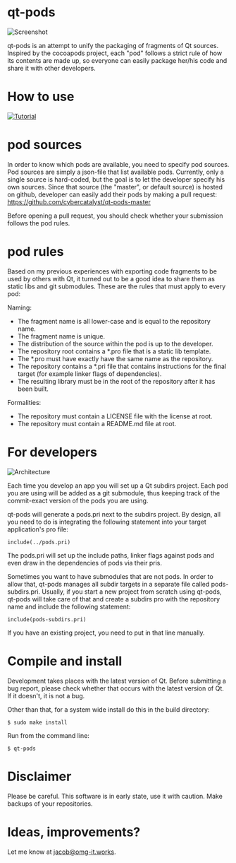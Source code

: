 # qt-pods

![Screenshot](https://github.com/cybercatalyst/qt-pods/blob/master/screenshot.png "Screenshot")

qt-pods is an attempt to unify the packaging of fragments of Qt sources.
Inspired by the cocoapods project, each "pod" follows a strict rule of how
its contents are made up, so everyone can easily package her/his code and share
it with other developers.

# How to use

[![Tutorial](http://img.youtube.com/vi/P-gA5g9ZP9I/0.jpg)](http://www.youtube.com/watch?v=P-gA5g9ZP9I)

# pod sources
In order to know which pods are available, you need to specify pod sources.
Pod sources are simply a json-file that list available pods. Currently, only a
single source is hard-coded, but the goal is to let the developer specify his
own sources. Since that source (the "master", or default source) is hosted on
github, developer can easily add their pods by making a pull request:
https://github.com/cybercatalyst/qt-pods-master

Before opening a pull request, you should check whether your submission follows
the pod rules.

# pod rules
Based on my previous experiences with exporting code fragments to be used by
others with Qt, it turned out to be a good idea to share them as static libs
and git submodules. These are the rules that must apply to every pod:

Naming:
* The fragment name is all lower-case and is equal to the repository name.
* The fragment name is unique.
* The distribution of the source within the pod is up to the developer.
* The repository root contains a *.pro file that is a static lib template.
* The *.pro must have exactly have the same name as the repository.
* The repository contains a *.pri file that contains instructions for the final target (for example linker flags of dependencies).
* The resulting library must be in the root of the repository after it has been built.

Formalities:
* The repository must contain a LICENSE file with the license at root.
* The repository must contain a README.md file at root.

# For developers

![Architecture](https://github.com/cybercatalyst/qt-pods/blob/master/architecture.png "Architecture")

Each time you develop an app you will set up a Qt subdirs project.
Each pod you are using will be added as a git submodule, thus keeping track
of the commit-exact version of the pods you are using.

qt-pods will generate a pods.pri next to the subdirs project. By design, all you need
to do is integrating the following statement into your target application's pro file:
```
include(../pods.pri)
```
The pods.pri will set up the include paths, linker flags against pods and even draw in the dependencies of pods via their pris.

Sometimes you want to have submodules that are not pods. In order to allow that, qt-pods manages all subdir targets in a separate file called pods-subdirs.pri.
Usually, if you start a new project from scratch using qt-pods, qt-pods will take care of that and create a subdirs pro with the repository name and include the
following statement:

```
include(pods-subdirs.pri)
```

If you have an existing project, you need to put in that line manually.

# Compile and install
Development takes places with the latest version of Qt. Before submitting a bug report, please check whether that occurs
with the latest version of Qt. If it doesn't, it is not a bug.

Other than that, for a system wide install do this in the build directory:
```
$ sudo make install
```

Run from the command line:
```
$ qt-pods
```

# Disclaimer
Please be careful. This software is in early state, use it with caution. Make backups of your repositories.

# Ideas, improvements?

Let me know at jacob@omg-it.works.

